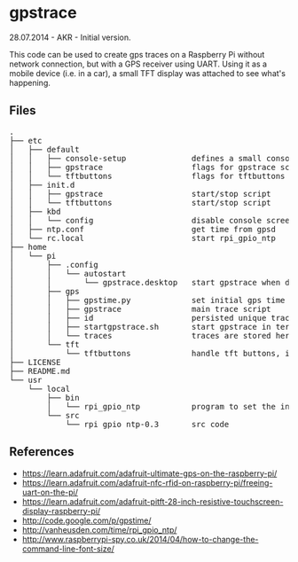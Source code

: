 gpstrace
========

28.07.2014 - AKR - Initial version.


This code can be used to create gps traces on a Raspberry Pi without network connection, but with a GPS receiver using UART. Using it as a mobile device (i.e. in a car), a small TFT display was attached to see what's happening.


Files
-----
<pre>
.
├── etc
│   ├── default
│   │   ├── console-setup              defines a small console font
│   │   ├── gpstrace                   flags for gpstrace script
│   │   └── tftbuttons                 flags for tftbuttons script
│   ├── init.d
│   │   ├── gpstrace                   start/stop script
│   │   └── tftbuttons                 start/stop script
│   ├── kbd
│   │   └── config                     disable console screensaver
│   ├── ntp.conf                       get time from gpsd
│   └── rc.local                       start rpi_gpio_ntp
├── home
│   └── pi
│       ├── .config
│       │   └── autostart
│       │       └── gpstrace.desktop   start gpstrace when desktop starts
│       ├── gps
│       │   ├── gpstime.py             set initial gps time to OS 
│       │   ├── gpstrace               main trace script
│       │   ├── id                     persisted unique trace filename prefix
│       │   ├── startgpstrace.sh       start gpstrace in terminal when desktop starts
│       │   └── traces                 traces are stored here
│       └── tft
│           └── tftbuttons             handle tft buttons, i.e. switch backlight
├── LICENSE
├── README.md
└── usr
    └── local
        ├── bin
        │   └── rpi_gpio_ntp           program to set the initial time
        └── src
            └── rpi_gpio_ntp-0.3       src code
</pre>


References
----------

* https://learn.adafruit.com/adafruit-ultimate-gps-on-the-raspberry-pi/
* https://learn.adafruit.com/adafruit-nfc-rfid-on-raspberry-pi/freeing-uart-on-the-pi/
* https://learn.adafruit.com/adafruit-pitft-28-inch-resistive-touchscreen-display-raspberry-pi/
* http://code.google.com/p/gpstime/
* http://vanheusden.com/time/rpi_gpio_ntp/
* http://www.raspberrypi-spy.co.uk/2014/04/how-to-change-the-command-line-font-size/

